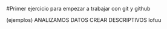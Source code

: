 #Primer ejercicio para empezar a trabajar con git y github

(ejemplos)
ANALIZAMOS DATOS
CREAR DESCRIPTIVOS
lofuu
